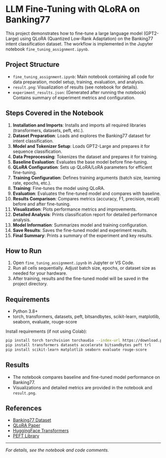 # LLM Fine-Tuning with QLoRA on Banking77

This project demonstrates how to fine-tune a large language model (GPT2-Large) using QLoRA (Quantized Low-Rank Adaptation) on the Banking77 intent classification dataset. The workflow is implemented in the Jupyter notebook `fine_tuning_assignment.ipynb`.

## Project Structure

- `fine_tuning_assignment.ipynb`: Main notebook containing all code for data preparation, model setup, training, evaluation, and analysis.
- `result.png`: Visualization of results (see notebook for details).
- `experiment_results.json`: (Generated after running the notebook) Contains summary of experiment metrics and configuration.

## Steps Covered in the Notebook

1. **Installation and Imports**: Installs and imports all required libraries (transformers, datasets, peft, etc.).
2. **Dataset Preparation**: Loads and explores the Banking77 dataset for intent classification.
3. **Model and Tokenizer Setup**: Loads GPT2-Large and prepares it for sequence classification.
4. **Data Preprocessing**: Tokenizes the dataset and prepares it for training.
5. **Baseline Evaluation**: Evaluates the base model before fine-tuning.
6. **QLoRA Configuration**: Sets up QLoRA/LoRA parameters for efficient fine-tuning.
7. **Training Configuration**: Defines training arguments (batch size, learning rate, epochs, etc.).
8. **Training**: Fine-tunes the model using QLoRA.
9. **Evaluation**: Evaluates the fine-tuned model and compares with baseline.
10. **Results Comparison**: Compares metrics (accuracy, F1, precision, recall) before and after fine-tuning.
11. **Visualization**: Plots performance metrics and improvements.
12. **Detailed Analysis**: Prints classification report for detailed performance analysis.
13. **Model Information**: Summarizes model and training configuration.
14. **Save Results**: Saves the fine-tuned model and experiment results.
15. **Final Summary**: Prints a summary of the experiment and key results.

## How to Run

1. Open `fine_tuning_assignment.ipynb` in Jupyter or VS Code.
2. Run all cells sequentially. Adjust batch size, epochs, or dataset size as needed for your hardware.
3. After training, results and the fine-tuned model will be saved in the project directory.

## Requirements

- Python 3.8+
- torch, transformers, datasets, peft, bitsandbytes, scikit-learn, matplotlib, seaborn, evaluate, rouge-score

Install requirements (if not using Colab):

```bash
pip install torch torchvision torchaudio --index-url https://download.pytorch.org/whl/cu118
pip install transformers datasets accelerate bitsandbytes peft trl
pip install scikit-learn matplotlib seaborn evaluate rouge-score
```

## Results

- The notebook compares baseline and fine-tuned model performance on Banking77.
- Visualizations and detailed metrics are provided in the notebook and `result.png`.

## References

- [Banking77 Dataset](https://huggingface.co/datasets/banking77)
- [QLoRA Paper](https://arxiv.org/abs/2305.14314)
- [HuggingFace Transformers](https://huggingface.co/docs/transformers/index)
- [PEFT Library](https://github.com/huggingface/peft)

---

_For details, see the notebook and code comments._
